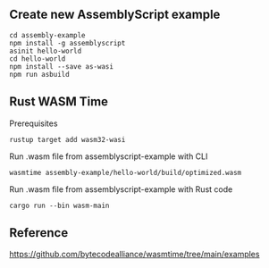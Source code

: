 ## Create new AssemblyScript example
```shell
cd assembly-example
npm install -g assemblyscript
asinit hello-world
cd hello-world
npm install --save as-wasi
npm run asbuild
```

## Rust WASM Time
Prerequisites
```shell
rustup target add wasm32-wasi
```

Run .wasm file from assemblyscript-example with CLI
```shell
wasmtime assembly-example/hello-world/build/optimized.wasm
```
Run .wasm file from assemblyscript-example with Rust code
```shell
cargo run --bin wasm-main
```

## Reference
https://github.com/bytecodealliance/wasmtime/tree/main/examples